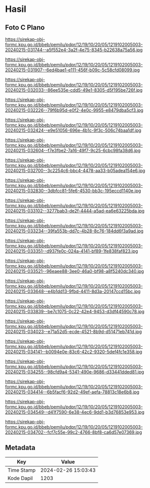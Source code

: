 # Hasil

## Foto C Plano

https://sirekap-obj-formc.kpu.go.id/bbeb/pemilu/pdpr/12/19/10/20/05/1219102005003-20240215-031744--a5f552e4-3a2f-4e75-8345-b22638a75a56.jpg

https://sirekap-obj-formc.kpu.go.id/bbeb/pemilu/pdpr/12/19/10/20/05/1219102005003-20240215-031907--6ed4bae1-e111-456f-b09c-5c58cfd08099.jpg

https://sirekap-obj-formc.kpu.go.id/bbeb/pemilu/pdpr/12/19/10/20/05/1219102005003-20240215-032033--86ee535e-cdd5-49e1-8305-d5f195be726f.jpg

https://sirekap-obj-formc.kpu.go.id/bbeb/pemilu/pdpr/12/19/10/20/05/1219102005003-20240215-032226--79f6b95d-e0f2-4e0c-9955-e8479dba5cf3.jpg

https://sirekap-obj-formc.kpu.go.id/bbeb/pemilu/pdpr/12/19/10/20/05/1219102005003-20240215-032424--e9e51056-696e-4b1c-9f3c-506c74baa1df.jpg

https://sirekap-obj-formc.kpu.go.id/bbeb/pemilu/pdpr/12/19/10/20/05/1219102005003-20240215-032604--f7e3fbe2-7a16-49f7-9c25-6cbc98fa38d6.jpg

https://sirekap-obj-formc.kpu.go.id/bbeb/pemilu/pdpr/12/19/10/20/05/1219102005003-20240215-032700--3c2254c6-bbc4-4478-aa33-b05adea154e6.jpg

https://sirekap-obj-formc.kpu.go.id/bbeb/pemilu/pdpr/12/19/10/20/05/1219102005003-20240215-032830--3dbfcc81-5fe6-4530-bb3c-195eccd1140e.jpg

https://sirekap-obj-formc.kpu.go.id/bbeb/pemilu/pdpr/12/19/10/20/05/1219102005003-20240215-033102--3277bab3-de2f-4444-a5ad-ea6e63225bda.jpg

https://sirekap-obj-formc.kpu.go.id/bbeb/pemilu/pdpr/12/19/10/20/05/1219102005003-20240215-033234--39fa553b-dd7c-4b28-8c76-184dd6f3a9ad.jpg

https://sirekap-obj-formc.kpu.go.id/bbeb/pemilu/pdpr/12/19/10/20/05/1219102005003-20240215-033351--d937fe0c-024a-4141-bf89-1fe838faf823.jpg

https://sirekap-obj-formc.kpu.go.id/bbeb/pemilu/pdpr/12/19/10/20/05/1219102005003-20240215-033521--96eaee88-3ee0-46a0-bf98-a8f5240dc340.jpg

https://sirekap-obj-formc.kpu.go.id/bbeb/pemilu/pdpr/12/19/10/20/05/1219102005003-20240215-033648--e4b1dd13-9fbd-4411-8d3a-20147ccd15bc.jpg

https://sirekap-obj-formc.kpu.go.id/bbeb/pemilu/pdpr/12/19/10/20/05/1219102005003-20240215-033839--be7c1075-0c22-42e4-9453-d3df44590c78.jpg

https://sirekap-obj-formc.kpu.go.id/bbeb/pemilu/pdpr/12/19/10/20/05/1219102005003-20240215-034023--e71a52d5-ecde-4521-8b9d-d51471eb741d.jpg

https://sirekap-obj-formc.kpu.go.id/bbeb/pemilu/pdpr/12/19/10/20/05/1219102005003-20240215-034141--b0094e0e-83c6-42c2-9320-5def4fc1e358.jpg

https://sirekap-obj-formc.kpu.go.id/bbeb/pemilu/pdpr/12/19/10/20/05/1219102005003-20240215-034255--98cfd9a4-5341-490e-9686-d33441dded81.jpg

https://sirekap-obj-formc.kpu.go.id/bbeb/pemilu/pdpr/12/19/10/20/05/1219102005003-20240215-034414--6b5facf6-92d2-49ef-aefa-78813c18e6b8.jpg

https://sirekap-obj-formc.kpu.go.id/bbeb/pemilu/pdpr/12/19/10/20/05/1219102005003-20240215-034549--d41f7590-6e38-4ec6-9dd1-b3d76853e953.jpg

https://sirekap-obj-formc.kpu.go.id/bbeb/pemilu/pdpr/12/19/10/20/05/1219102005003-20240215-034702--fcf7c55e-99c2-4766-8bf8-ca6d57e07369.jpg


## Metadata

| Key        | Value               |
| ---------- | ------------------- |
| Time Stamp | 2024-02-26 15:03:43 |
| Kode Dapil | 1203                |



